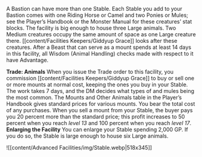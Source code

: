 A Bastion can have more than one Stable. Each Stable you add to your Bastion comes with one Riding Horse or Camel and two Ponies or Mules; see the Player’s Handbook or the Monster Manual for these creatures’ stat blocks. The facility is big enough to house three
Large animals. Two Medium creatures occupy the same amount of space as one Large creature there. [[content/Facilities Keepers/Giddyup Grace]] looks after these creatures. After a Beast that can serve as a mount spends at least 14 days in this facility, all Wisdom (Animal Handling) checks made with respect to it have Advantage.

**Trade: Animals** When you issue the Trade order to this facility, you commission [[content/Facilities Keepers/Giddyup Grace]] to buy or sell one or more mounts at normal cost, keeping the ones you buy in your Stable. The work takes 7 days, and the DM decides what types of and mules being the most common. The Mounts and Other Animals table in the Player’s Handbook gives standard prices for various mounts. You bear the total cost of any purchases. When you sell a mount from your Stable, the buyer pays you 20 percent more than the standard price; this profit increases to 50 percent when you reach *level 13* and 100 percent when you reach *level 17*.
**Enlarging the Facility** You can enlarge your Stable spending 2,000 GP. If you do so, the Stable is large enough to house six Large animals.

![[content/Advanced Facilities/img/Stable.webp|518x345]]